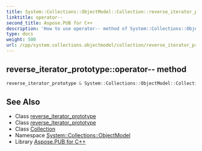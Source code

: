 ```yaml
---
title: System::Collections::ObjectModel::Collection::reverse_iterator_prototype::operator-- method
linktitle: operator--
second_title: Aspose.PUB for C++
description: 'How to use operator-- method of System::Collections::ObjectModel::Collection::reverse_iterator_prototype class in C++.'
type: docs
weight: 500
url: /cpp/system.collections.objectmodel/collection/reverse_iterator_prototype/operator--/
---
```

## reverse_iterator_prototype::operator-- method




```cpp
reverse_iterator_prototype & System::Collections::ObjectModel::Collection<T>::reverse_iterator_prototype<U>::operator--()
```

## See Also

* Class [reverse_iterator_prototype](../)
* Class [reverse_iterator_prototype](../)
* Class [Collection](../../)
* Namespace [System::Collections::ObjectModel](../../../)
* Library [Aspose.PUB for C++](../../../../)
